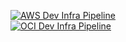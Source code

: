[![AWS Dev Infra Pipeline](https://github.com/ayuspoudel/clodstco-dashboard-frontend/actions/workflows/iac-pipeline-aws-dev.yml/badge.svg)](https://github.com/ayuspoudel/clodstco-dashboard-frontend/actions/workflows/iac-pipeline-aws-dev.yml) <br>
[![OCI Dev Infra Pipeline](https://github.com/ayuspoudel/clodstco-dashboard-frontend/actions/workflows/iac-pipeline-oci-dev.yml/badge.svg)](https://github.com/ayuspoudel/clodstco-dashboard-frontend/actions/workflows/iac-pipeline-oci-dev.yml)